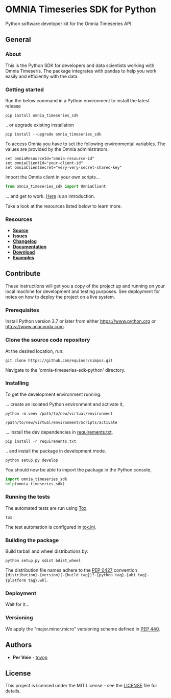 # OMNIA Timeseries SDK for Python

Python software developer kit for the Omnia Timeseries API.

## General

### About

This is the Python SDK for developers and data scientists working with Omnia Timeseris. The package integrates with 
pandas to help you work easily and efficiently with the data.     

### Getting started

Run the below command in a Python environment to install the latest release

```console
pip install omnia_timeseries_sdk
```

.. or upgrade existing installation

```console
pip install --upgrade omnia_timeseries_sdk
```

To access Omnia you have to set the following environmental variables. The values are provided by the Omnia administrators.
```console
set omniaResourceId="omnia-resource-id"
set omniaClientId="your-client-id"
set omniaClientSecret="very-very-secret-shared-key"
```

Import the Omnia client in your own scripts...

```python
from omnia_timeseries_sdk import OmniaClient
```

... and get to work. [Here](https://github.com/equinor/simpos/blob/master/omnia-timeseries-sdk-python/examples/introduction.ipynb) 
is an introduction. 

Take a look at the resources listed below to learn more.

### Resources

* [**Source**](https://github.com/equinor/simpos/omnia-timeseries-sdk-python)
* [**Issues**](https://github.com/equinor/simpos/issues)
* [**Changelog**](https://github.com/equinor/simpos/releases)
* [**Documentation**](https://github.com/equinor/simpos/omnia-timeseries-sdk-python/blob/master/README.md)
* [**Download**]()
* [**Examples**](https://github.com/equinor/simpos/tree/master/omnia-timeseries-sdk-python/examples)

## Contribute

These instructions will get you a copy of the project up and running on your local machine for development and testing
purposes. See deployment for notes on how to deploy the project on a live system.

### Prerequisites

Install Python version 3.7 or later from either https://www.python.org or https://www.anaconda.com.

### Clone the source code repository

At the desired location, run:

```git clone https://github.com/equinor/simpos.git```

Navigate to the 'omnia-timeseries-sdk-python' directory.

### Installing

To get the development environment running:

... create an isolated Python environment and activate it,

```console
python -m venv /path/to/new/virtual/environment

/path/to/new/virtual/environment/Scripts/activate
```

... install the dev dependencies in [requirements.txt](requirements.txt),

```console
pip install -r requirements.txt
```

.. and install the package in development mode.

```console
python setup.py develop
```

You should now be able to import the package in the Python console,

```python
import omnia_timeseries_sdk
help(omnia_timeseries_sdk)
```

### Running the tests

The automated tests are run using [Tox](https://tox.readthedocs.io/en/latest/).

```console
tox
```

The test automation is configured in [tox.ini](tox.ini).

### Building the package

Build tarball and wheel distributions by:

```console
python setup.py sdist bdist_wheel
```

The distribution file names adhere to the [PEP 0427](https://www.python.org/dev/peps/pep-0427/#file-name-convention)
convention `{distribution}-{version}(-{build tag})?-{python tag}-{abi tag}-{platform tag}.whl`.

<!---
### Building the documentation

The html documentation is build using [Sphinx](http://www.sphinx-doc.org/en/master)

```console
sphinx-build -b html docs\source docs\_build
```
--->

### Deployment
Wait for it...
<!---
Packaging, unit testing and deployment to [Packagr](https://app.packagr.app) is automated using
[Travis-CI](https://travis-ci.com).
--->
### Versioning

We apply the "major.minor.micro" versioning scheme defined in [PEP 440](https://www.python.org/dev/peps/pep-0440/).

<!---
We cut a new version by applying a Git tag like `3.0.1` at the desired commit and then
[setuptools_scm](https://github.com/pypa/setuptools_scm/#setup-py-usage) takes care of the rest. For the versions
available, see the [tags on this repository](https://github.com/equinor/simpos/tags).
--->

## Authors

* **Per Voie** - [tovop](https://github.com/tovop)

## License

This project is licensed under the MIT License - see the [LICENSE](LICENSE) file for details.